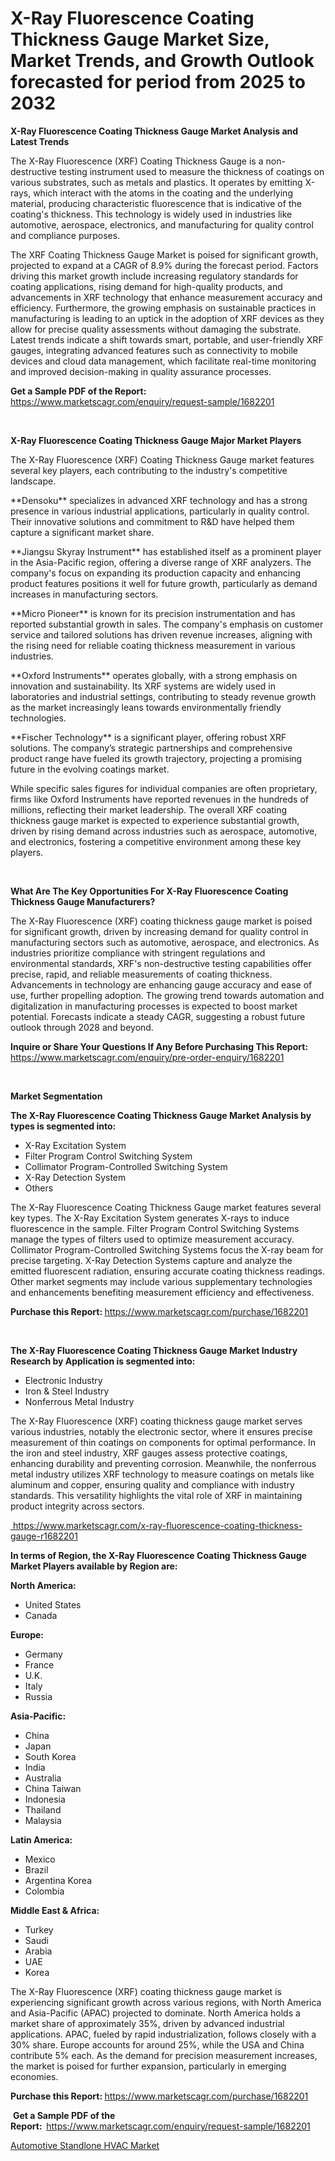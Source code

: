 <p><h1>X-Ray Fluorescence Coating Thickness Gauge Market Size, Market Trends, and Growth Outlook forecasted for period from 2025 to 2032</h1></p><p><strong>X-Ray Fluorescence Coating Thickness Gauge Market Analysis and Latest Trends</strong></p>
<p><p>The X-Ray Fluorescence (XRF) Coating Thickness Gauge is a non-destructive testing instrument used to measure the thickness of coatings on various substrates, such as metals and plastics. It operates by emitting X-rays, which interact with the atoms in the coating and the underlying material, producing characteristic fluorescence that is indicative of the coating's thickness. This technology is widely used in industries like automotive, aerospace, electronics, and manufacturing for quality control and compliance purposes.</p><p>The XRF Coating Thickness Gauge Market is poised for significant growth, projected to expand at a CAGR of 8.9% during the forecast period. Factors driving this market growth include increasing regulatory standards for coating applications, rising demand for high-quality products, and advancements in XRF technology that enhance measurement accuracy and efficiency. Furthermore, the growing emphasis on sustainable practices in manufacturing is leading to an uptick in the adoption of XRF devices as they allow for precise quality assessments without damaging the substrate. Latest trends indicate a shift towards smart, portable, and user-friendly XRF gauges, integrating advanced features such as connectivity to mobile devices and cloud data management, which facilitate real-time monitoring and improved decision-making in quality assurance processes.</p></p>
<p><strong>Get a Sample PDF of the Report:&nbsp;</strong> <a href="https://www.marketscagr.com/enquiry/request-sample/1682201?utm_campaign=3228&utm_medium=2&utm_source=Github&utm_content=ia&utm_term=24032025&utm_id=x-ray-fluorescence-coating-thickness-gauge">https://www.marketscagr.com/enquiry/request-sample/1682201</a></p>
<p>&nbsp;</p>
<p><strong>X-Ray Fluorescence Coating Thickness Gauge Major Market Players</strong></p>
<p><p>The X-Ray Fluorescence (XRF) Coating Thickness Gauge market features several key players, each contributing to the industry's competitive landscape. </p><p>**Densoku** specializes in advanced XRF technology and has a strong presence in various industrial applications, particularly in quality control. Their innovative solutions and commitment to R&D have helped them capture a significant market share.</p><p>**Jiangsu Skyray Instrument** has established itself as a prominent player in the Asia-Pacific region, offering a diverse range of XRF analyzers. The company's focus on expanding its production capacity and enhancing product features positions it well for future growth, particularly as demand increases in manufacturing sectors.</p><p>**Micro Pioneer** is known for its precision instrumentation and has reported substantial growth in sales. The company's emphasis on customer service and tailored solutions has driven revenue increases, aligning with the rising need for reliable coating thickness measurement in various industries.</p><p>**Oxford Instruments** operates globally, with a strong emphasis on innovation and sustainability. Its XRF systems are widely used in laboratories and industrial settings, contributing to steady revenue growth as the market increasingly leans towards environmentally friendly technologies.</p><p>**Fischer Technology** is a significant player, offering robust XRF solutions. The company’s strategic partnerships and comprehensive product range have fueled its growth trajectory, projecting a promising future in the evolving coatings market.</p><p>While specific sales figures for individual companies are often proprietary, firms like Oxford Instruments have reported revenues in the hundreds of millions, reflecting their market leadership. The overall XRF coating thickness gauge market is expected to experience substantial growth, driven by rising demand across industries such as aerospace, automotive, and electronics, fostering a competitive environment among these key players.</p></p>
<p>&nbsp;</p>
<p><strong>What Are The Key Opportunities For X-Ray Fluorescence Coating Thickness Gauge Manufacturers?</strong></p>
<p><p>The X-Ray Fluorescence (XRF) coating thickness gauge market is poised for significant growth, driven by increasing demand for quality control in manufacturing sectors such as automotive, aerospace, and electronics. As industries prioritize compliance with stringent regulations and environmental standards, XRF's non-destructive testing capabilities offer precise, rapid, and reliable measurements of coating thickness. Advancements in technology are enhancing gauge accuracy and ease of use, further propelling adoption. The growing trend towards automation and digitalization in manufacturing processes is expected to boost market potential. Forecasts indicate a steady CAGR, suggesting a robust future outlook through 2028 and beyond.</p></p>
<p><strong>Inquire or Share Your Questions If Any Before Purchasing This Report:</strong> <a href="https://www.marketscagr.com/enquiry/pre-order-enquiry/1682201?utm_campaign=3228&utm_medium=2&utm_source=Github&utm_content=ia&utm_term=24032025&utm_id=x-ray-fluorescence-coating-thickness-gauge">https://www.marketscagr.com/enquiry/pre-order-enquiry/1682201</a></p>
<p>&nbsp;</p>
<p><strong>Market Segmentation</strong></p>
<p><strong>The X-Ray Fluorescence Coating Thickness Gauge Market Analysis by types is segmented into:</strong></p>
<p><ul><li>X-Ray Excitation System</li><li>Filter Program Control Switching System</li><li>Collimator Program-Controlled Switching System</li><li>X-Ray Detection System</li><li>Others</li></ul></p>
<p><p>The X-Ray Fluorescence Coating Thickness Gauge market features several key types. The X-Ray Excitation System generates X-rays to induce fluorescence in the sample. Filter Program Control Switching Systems manage the types of filters used to optimize measurement accuracy. Collimator Program-Controlled Switching Systems focus the X-ray beam for precise targeting. X-Ray Detection Systems capture and analyze the emitted fluorescent radiation, ensuring accurate coating thickness readings. Other market segments may include various supplementary technologies and enhancements benefiting measurement efficiency and effectiveness.</p></p>
<p><strong>Purchase this Report:&nbsp;</strong><a href="https://www.marketscagr.com/purchase/1682201?utm_campaign=3228&utm_medium=2&utm_source=Github&utm_content=ia&utm_term=24032025&utm_id=x-ray-fluorescence-coating-thickness-gauge">https://www.marketscagr.com/purchase/1682201</a></p>
<p>&nbsp;</p>
<p><strong>The X-Ray Fluorescence Coating Thickness Gauge Market Industry Research by Application is segmented into:</strong></p>
<p><ul><li>Electronic Industry</li><li>Iron & Steel Industry</li><li>Nonferrous Metal Industry</li></ul></p>
<p><p>The X-Ray Fluorescence (XRF) coating thickness gauge market serves various industries, notably the electronic sector, where it ensures precise measurement of thin coatings on components for optimal performance. In the iron and steel industry, XRF gauges assess protective coatings, enhancing durability and preventing corrosion. Meanwhile, the nonferrous metal industry utilizes XRF technology to measure coatings on metals like aluminum and copper, ensuring quality and compliance with industry standards. This versatility highlights the vital role of XRF in maintaining product integrity across sectors.</p></p>
<p><a href="https://www.marketscagr.com/x-ray-fluorescence-coating-thickness-gauge-r1682201?utm_campaign=3228&utm_medium=2&utm_source=Github&utm_content=ia&utm_term=24032025&utm_id=x-ray-fluorescence-coating-thickness-gauge">&nbsp;https://www.marketscagr.com/x-ray-fluorescence-coating-thickness-gauge-r1682201</a></p>
<p><strong>In terms of Region, the X-Ray Fluorescence Coating Thickness Gauge Market Players available by Region are:</strong></p>
<p>
    <p> <strong> North America: </strong>
        <ul>
            <li>United States</li>
            <li>Canada</li>
        </ul>
        </p> 
    <p> <strong> Europe: </strong>
        <ul>
            <li>Germany</li>
            <li>France</li>
            <li>U.K.</li>
            <li>Italy</li>
            <li>Russia</li>
        </ul>
        </p> 
    <p> <strong> Asia-Pacific: </strong>
        <ul>
            <li>China</li>
            <li>Japan</li>
            <li>South Korea</li>
            <li>India</li>
            <li>Australia</li>
            <li>China Taiwan</li>
            <li>Indonesia</li>
            <li>Thailand</li>
            <li>Malaysia</li>
        </ul>
        </p> 
    <p> <strong> Latin America: </strong>
        <ul>
            <li>Mexico</li>
            <li>Brazil</li>
            <li>Argentina Korea</li>
            <li>Colombia</li>
        </ul>
        </p> 
    <p> <strong> Middle East & Africa: </strong>
        <ul>
            <li>Turkey</li>
            <li>Saudi</li>
            <li>Arabia</li>
            <li>UAE</li>
            <li>Korea</li>
        </ul>
    </p>
    </p>
<p><p>The X-Ray Fluorescence (XRF) coating thickness gauge market is experiencing significant growth across various regions, with North America and Asia-Pacific (APAC) projected to dominate. North America holds a market share of approximately 35%, driven by advanced industrial applications. APAC, fueled by rapid industrialization, follows closely with a 30% share. Europe accounts for around 25%, while the USA and China contribute 5% each. As the demand for precision measurement increases, the market is poised for further expansion, particularly in emerging economies.</p></p>
<p><strong>Purchase this Report: </strong><a href="https://www.marketscagr.com/purchase/1682201?utm_campaign=3228&utm_medium=2&utm_source=Github&utm_content=ia&utm_term=24032025&utm_id=x-ray-fluorescence-coating-thickness-gauge">https://www.marketscagr.com/purchase/1682201</a></p>
<p>&nbsp;<strong>Get a Sample PDF of the Report:&nbsp;&nbsp;</strong><a href="https://www.marketscagr.com/enquiry/request-sample/1682201?utm_campaign=3228&utm_medium=2&utm_source=Github&utm_content=ia&utm_term=24032025&utm_id=x-ray-fluorescence-coating-thickness-gauge">https://www.marketscagr.com/enquiry/request-sample/1682201</a></p>
<p><strong></strong></p>
<p><p><a href="https://github.com/donkalucine10/Market-Research-Report-List-1/blob/main/automotive-standlone-hvac-market.md?utm_campaign=3228&utm_medium=2&utm_source=Github&utm_content=ia&utm_term=24032025&utm_id=x-ray-fluorescence-coating-thickness-gauge">Automotive Standlone HVAC Market</a></p></p>